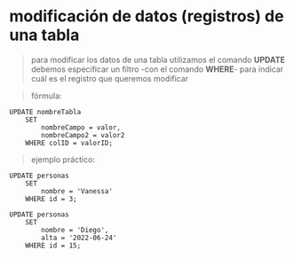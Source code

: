 # modificación de datos (registros) de una tabla

> para modificar los datos de una tabla utilizamos el comando **UPDATE**
> debemos especificar un filtro -con el comando **WHERE**- para indicar cuál es el registro que queremos modificar


> fórmula: 

    UPDATE nombreTabla  
        SET  
            nombreCampo = valor,  
            nombreCampo2 = valor2  
        WHERE colID = valorID;  

> ejemplo práctico:

    UPDATE personas  
        SET  
            nombre = 'Vanessa'    
        WHERE id = 3;  

    UPDATE personas  
        SET  
            nombre = 'Diego',      
            alta = '2022-06-24'        
        WHERE id = 15;  

